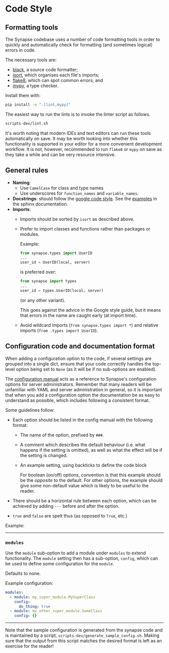 # Code Style

## Formatting tools

The Synapse codebase uses a number of code formatting tools in order to
quickly and automatically check for formatting (and sometimes logical)
errors in code.

The necessary tools are:

- [black](https://black.readthedocs.io/en/stable/), a source code formatter;
- [isort](https://pycqa.github.io/isort/), which organises each file's imports;
- [flake8](https://flake8.pycqa.org/en/latest/), which can spot common errors; and
- [mypy](https://mypy.readthedocs.io/en/stable/), a type checker.

Install them with:

```sh
pip install -e ".[lint,mypy]"
```

The easiest way to run the lints is to invoke the linter script as follows.

```sh
scripts-dev/lint.sh
```

It's worth noting that modern IDEs and text editors can run these tools
automatically on save. It may be worth looking into whether this
functionality is supported in your editor for a more convenient
development workflow. It is not, however, recommended to run `flake8` or `mypy`
on save as they take a while and can be very resource intensive.

## General rules

-   **Naming**:
    -   Use `CamelCase` for class and type names
    -   Use underscores for `function_names` and `variable_names`.
-   **Docstrings**: should follow the [google code
    style](https://google.github.io/styleguide/pyguide.html#38-comments-and-docstrings).
    See the
    [examples](http://sphinxcontrib-napoleon.readthedocs.io/en/latest/example_google.html)
    in the sphinx documentation.
-   **Imports**:
    -   Imports should be sorted by `isort` as described above.
    -   Prefer to import classes and functions rather than packages or
        modules.

        Example:

        ```python
        from synapse.types import UserID
        ...
        user_id = UserID(local, server)
        ```

        is preferred over:

        ```python
        from synapse import types
        ...
        user_id = types.UserID(local, server)
        ```

        (or any other variant).

        This goes against the advice in the Google style guide, but it
        means that errors in the name are caught early (at import time).

    -   Avoid wildcard imports (`from synapse.types import *`) and
        relative imports (`from .types import UserID`).

## Configuration code and documentation format

When adding a configuration option to the code, if several settings are grouped into a single dict, ensure that your code
correctly handles the top-level option being set to `None` (as it will be if no sub-options are enabled).

The [configuration manual](usage/configuration/config_documentation.md) acts as a
reference to Synapse's configuration options for server administrators.
Remember that many readers will be unfamiliar with YAML and server
administration in general, so it is important that when you add
a configuration option the documentation be as easy to understand as possible, which 
includes following a consistent format.

Some guidelines follow:

- Each option should be listed in the config manual with the following format:
      
    - The name of the option, prefixed by `###`. 

    - A comment which describes the default behaviour (i.e. what
        happens if the setting is omitted), as well as what the effect
        will be if the setting is changed.
    - An example setting, using backticks to define the code block

        For boolean (on/off) options, convention is that this example
        should be the *opposite* to the default. For other options, the example should give
        some non-default value which is likely to be useful to the reader.

- There should be a horizontal rule between each option, which can be achieved by adding `---` before and
  after the option.
- `true` and `false` are spelt thus (as opposed to `True`, etc.)

Example:

---
### `modules`

Use the `module` sub-option to add a module under `modules` to extend functionality. 
The `module` setting then has a sub-option, `config`, which can be used to define some configuration
for the `module`.

Defaults to none.

Example configuration:
```yaml
modules:
  - module: my_super_module.MySuperClass
    config:
      do_thing: true
  - module: my_other_super_module.SomeClass
    config: {}
```
---

Note that the sample configuration is generated from the synapse code
and is maintained by a script, `scripts-dev/generate_sample_config.sh`.
Making sure that the output from this script matches the desired format
is left as an exercise for the reader!


